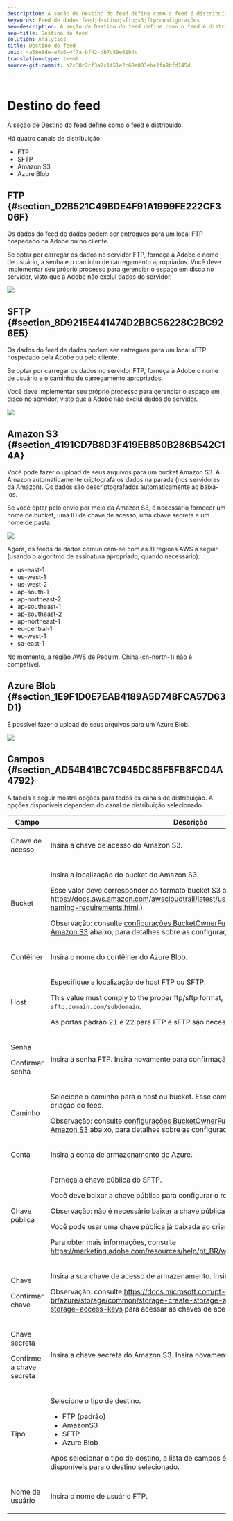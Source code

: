 ```yaml
---
description: A seção de Destino do feed define como o feed é distribuído.
keywords: Feed de dados;feed;destino;sftp;s3;ftp;configurações
seo-description: A seção de Destino do feed define como o feed é distribuído.
seo-title: Destino do feed
solution: Analytics
title: Destino do feed
uuid: 4a59e8de-e7a6-4f7a-bf42-db7d59e61b4c
translation-type: tm+mt
source-git-commit: a2c38c2cf3a2c1451e2c60e003ebe1fa9bfd145d

---
```



# Destino do feed

A seção de Destino do feed define como o feed é distribuído.

Há quatro canais de distribuição:

* FTP
* SFTP
* Amazon S3
* Azure Blob

## FTP {#section_D2B521C49BDE4F91A1999FE222CF306F}

Os dados do feed de dados podem ser entregues para um local FTP hospedado na Adobe ou no cliente.

Se optar por carregar os dados no servidor FTP, forneça à Adobe o nome de usuário, a senha e o caminho de carregamento apropriados. Você deve implementar seu próprio processo para gerenciar o espaço em disco no servidor, visto que a Adobe não exclui dados do servidor.

![](assets/dest-ftp.jpg)

## SFTP {#section_8D9215E441474D2BBC56228C2BC926E5}

Os dados do feed de dados podem ser entregues para um local sFTP hospedado pela Adobe ou pelo cliente.

Se optar por carregar os dados no servidor FTP, forneça à Adobe o nome de usuário e o caminho de carregamento apropriados.

<!-- 

Adobe Customer Care will provide you with a Public key. Verify in recording.

 -->

Você deve implementar seu próprio processo para gerenciar o espaço em disco no servidor, visto que a Adobe não exclui dados do servidor.

![](assets/dest-sftp.jpg)

## Amazon S3 {#section_4191CD7B8D3F419EB850B286B542C14A}

Você pode fazer o upload de seus arquivos para um bucket Amazon S3. A Amazon automaticamente criptografa os dados na parada (nos servidores da Amazon). Os dados são descriptografados automaticamente ao baixá-los.

Se você optar pelo envio por meio da Amazon S3, é necessário fornecer um nome de bucket, uma ID de chave de acesso, uma chave secreta e um nome de pasta.

![](assets/dest-s3.jpg)

Agora, os feeds de dados comunicam-se com as 11 regiões AWS a seguir (usando o algoritmo de assinatura apropriado, quando necessário):

* us-east-1
* us-west-1
* us-west-2
* ap-south-1
* ap-northeast-2
* ap-southeast-1
* ap-southeast-2
* ap-northeast-1
* eu-central-1
* eu-west-1
* sa-east-1

No momento, a região AWS de Pequim, China (cn-north-1) não é compatível.

## Azure Blob {#section_1E9F1D0E7EAB4189A5D748FCA57D63D1}

É possível fazer o upload de seus arquivos para um Azure Blob.

![](assets/azure.png)

## Campos {#section_AD54B41BC7C945DC85F5FB8FCD4A4792}

A tabela a seguir mostra opções para todos os canais de distribuição. A opções disponíveis dependem do canal de distribuição selecionado.

<table id="table_F743C620C82349D9943A13B99EA312BA"> 
 <thead> 
  <tr> 
   <th colname="col1" class="entry"> Campo </th> 
   <th colname="col2" class="entry"> Descrição </th> 
  </tr> 
 </thead>
 <tbody> 
  <tr> 
   <td colname="col1"> <p>Chave de acesso </p> </td> 
   <td colname="col2"> <p>Insira a chave de acesso do Amazon S3. </p> </td> 
  </tr> 
  <tr> 
   <td colname="col1"> <p>Bucket </p> </td> 
   <td colname="col2"> <p>Insira a localização do bucket do Amazon S3. </p> <p>Esse valor deve corresponder ao formato bucket S3 apropriado. (See <a href="https://docs.aws.amazon.com/awscloudtrail/latest/userguide/cloudtrail-s3-bucket-naming-requirements.html" format="html" scope="external"> https://docs.aws.amazon.com/awscloudtrail/latest/userguide/cloudtrail-s3-bucket-naming-requirements.html</a>.) </p> <p> <p>Observação: consulte <a href="../../../export/analytics-data-feed/feed-troubleshooting.md#section_6797EBBB7E6D44D4B00C7AEDF4C2EE1D" format="dita" scope="local">configurações BucketOwnerFullControl para feed de dados Amazon S3</a> abaixo, para detalhes sobre as configurações do Amazon S3. </p> </p> </td> 
  </tr> 
  <tr> 
   <td colname="col1"> <p>Contêiner </p> </td> 
   <td colname="col2"> <p>Insira o nome do contêiner do Azure Blob. </p> </td> 
  </tr> 
  <tr> 
   <td colname="col1"> <p> Host </p> </td> 
   <td colname="col2"> <p>Especifique a localização de host FTP ou SFTP. </p> <p>This value must comply to the proper ftp/sftp format, <code> ftp.domain.com/subdomain</code> or <code> sftp.domain.com/subdomain</code>. </p> <p> As portas padrão 21 e 22 para FTP e sFTP são necessárias. </p> </td> 
  </tr> 
  <tr> 
   <td colname="col1"> <p>Senha </p> <p>Confirmar senha </p> </td> 
   <td colname="col2"> <p>Insira a senha FTP. Insira novamente para confirmação. </p> </td> 
  </tr> 
  <tr> 
   <td colname="col1"> <p>Caminho </p> </td> 
   <td colname="col2"> <p>Selecione o caminho para o host ou bucket. Esse caminho deve existir antes da criação do feed. </p> <p> <p>Observação: consulte <a href="../../../export/analytics-data-feed/feed-troubleshooting.md#section_6797EBBB7E6D44D4B00C7AEDF4C2EE1D" format="dita" scope="local">configurações BucketOwnerFullControl para feed de dados Amazon S3</a> abaixo, para detalhes sobre as configurações do Amazon S3. </p> </p> </td> 
  </tr> 
  <tr> 
   <td colname="col1"> <p>Conta </p> </td> 
   <td colname="col2"> <p> Insira a conta de armazenamento do Azure. </p> </td> 
  </tr> 
  <tr> 
   <td colname="col1"> <p>Chave pública </p> </td> 
   <td colname="col2"> <p>Forneça a chave pública do SFTP. </p> <p>Você deve baixar a chave pública para configurar o repositório SFTP. </p> <p> <p>Observação: não é necessário baixar a chave pública para criar o feed. </p> </p> <p>Você pode usar uma chave pública já baixada ao criar um feed anterior. </p> <p>Para obter mais informações, consulte <a href="https://marketing.adobe.com/resources/help/en_US/whitepapers/ftp/ftp_sftp_dw.html" format="html" scope="external">https://marketing.adobe.com/resources/help/pt_BR/whitepapers/ftp/ftp_sftp_dw.html</a>. </p> </td> 
  </tr> 
  <tr> 
   <td colname="col1"> <p>Chave </p> <p>Confirmar chave </p> </td> 
   <td colname="col2"> <p> Insira a sua chave de acesso de armazenamento. Insira novamente para confirmar. </p> <p> <p>Observação: consulte <a href="https://docs.microsoft.com/en-us/azure/storage/common/storage-create-storage-account#view-and-copy-storage-access-keys" format="https" scope="external">https://docs.microsoft.com/pt-br/azure/storage/common/storage-create-storage-account#view-and-copy-storage-access-keys</a> para acessar as chaves de acesso. </p> </p> </td> 
  </tr> 
  <tr> 
   <td colname="col1"> <p>Chave secreta </p> <p>Confirme a chave secreta </p> </td> 
   <td colname="col2"> <p>Insira a chave secreta do Amazon S3. Insira novamente para confirmação. </p> </td> 
  </tr> 
  <tr> 
   <td colname="col1"> <p>Tipo </p> </td> 
   <td colname="col2"> <p>Selecione o tipo de destino. </p> <p> 
     <ul id="ul_B893EEDA73A34DE0AEB8570BE9027F21"> 
      <li id="li_325546FCEB404C50AA6829573CCA340B">FTP (padrão) </li> 
      <li id="li_6A2C03115903484797485D073A610607">AmazonS3 </li> 
      <li id="li_C24540F6FCD24702B7693A515CEBE977">SFTP </li> 
      <li id="li_8E03CA78E7FE427C9F6F8B112BC76266">Azure Blob </li> 
     </ul> </p> <p>Após selecionar o tipo de destino, a lista de campos é alterada para exibir as opções disponíveis para o destino selecionado. </p> </td> 
  </tr> 
  <tr> 
   <td colname="col1"> <p>Nome de usuário </p> </td> 
   <td colname="col2"> <p>Insira o nome de usuário FTP. </p> </td> 
  </tr> 
 </tbody> 
</table>

